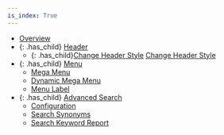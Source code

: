 ```yaml
---
is_index: True
---
```

- [Overview](overview.md)
- {: .has_child} [Header](header.md)
  - {: .has_child}[Change Header Style](header/change-header-style.md)
      [Change Header Style](change-heade-style/change-header-style(1).md)
- {: .has_child} [Menu](menu.md)
  - [Mega Menu](menu/mega-menu.md)
  - [Dynamic Mega Menu](menu/dynamic-mega-menu.md)
  - [Menu Label](menu/menu-label.md)
- {: .has_child} [Advanced Search](advanced-search.md)
  - [Configuration](advanced-search/configuration.md)
  - [Search Synonyms](advanced-search/search-synonyms.md)
  - [Search Keyword Report](advanced-search/search-keyword-report.md)        
        
